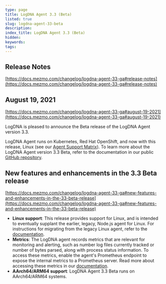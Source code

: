 ```yaml
---
type: page
title: LogDNA Agent 3.3 (Beta)
listed: true
slug: logdna-agent-33-beta
description: 
index_title: LogDNA Agent 3.3 (Beta)
hidden: 
keywords: 
tags: 
---
```



## Release Notes

[https://docs.mezmo.com/changelog/logdna-agent-33-ga#release-notes](https://docs.mezmo.com/changelog/logdna-agent-33-ga#release-notes)

## August 19, 2021

[https://docs.mezmo.com/changelog/logdna-agent-33-ga#august-19-2021](https://docs.mezmo.com/changelog/logdna-agent-33-ga#august-19-2021)

LogDNA is pleased to announce the Beta release of the LogDNA Agent version 3.3.

LogDNA Agent runs on Kubernetes, Red Hat OpenShift, and now with this release, Linux (see our [Agent Support Matrix](https://docs.logdna.com/docs/logdna-agent-support-matrix)). To learn more about the LogDNA Agent version 3.3 Beta, refer to the documentation in our public [GitHub repository](https://github.com/logdna/logdna-agent-v2/tree/3.3.0-beta.1).

## New features and enhancements in the 3.3 Beta release

[https://docs.mezmo.com/changelog/logdna-agent-33-ga#new-features-and-enhancements-in-the-33-beta-release](https://docs.mezmo.com/changelog/logdna-agent-33-ga#new-features-and-enhancements-in-the-33-beta-release)

- **Linux support**: This release provides support for Linux, and is intended to eventually supplant the earlier, legacy, Node.js agent for Linux. For instructions for migrating from the legacy Linux agent, refer to the [documentation](https://github.com/logdna/logdna-agent-v2/blob/3.3/docs/LINUX.md).
- **Metrics**: The LogDNA agent records metrics that are relevant for monitoring and alerting, such as number log files currently tracked or number of bytes parsed, along with process status information. To access these metrics, enable the agent's Prometheus endpoint to expose the internal metrics to a Prometheus server. Read more about accessing these metrics in our [documentation](https://github.com/logdna/logdna-agent-v2/blob/3.3/docs/INTERNAL_METRICS.md).
- **AArch64/ARM64 support**: LogDNA Agent 3.3 Beta runs on AArch64/ARM64 systems.

